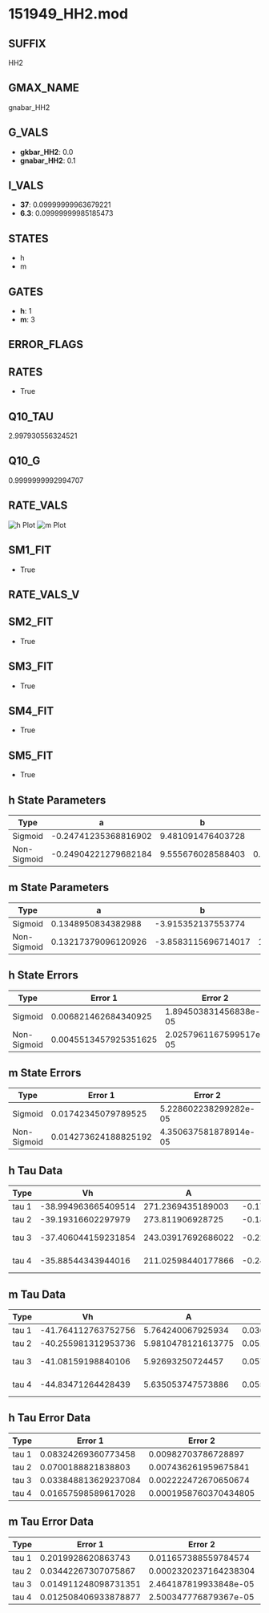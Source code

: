 # 151949_HH2.mod

## SUFFIX

HH2

## GMAX_NAME

gnabar_HH2

## G_VALS

- **gkbar_HH2**: 0.0
- **gnabar_HH2**: 0.1

## I_VALS

- **37**: 0.09999999963679221
- **6.3**: 0.09999999985185473

## STATES

- h
- m

## GATES

- **h**: 1
- **m**: 3

## ERROR_FLAGS


## RATES

- True

## Q10_TAU

2.997930556324521

## Q10_G

0.9999999992994707

## RATE_VALS

![h Plot](/Users/pbozelos/Dropbox/icg-Chai-Panos/supermodels/output_markdown_files/Na/151949_HH2.mod/images/h.png)
![m Plot](/Users/pbozelos/Dropbox/icg-Chai-Panos/supermodels/output_markdown_files/Na/151949_HH2.mod/images/m.png)

## SM1_FIT

- True

## RATE_VALS_V

## SM2_FIT

- True

## SM3_FIT

- True

## SM4_FIT

- True

## SM5_FIT

- True

## h State Parameters

| Type | a | b | c | d |
| --- | --- | --- | --- | --- |
| Sigmoid | -0.24741235368816902 | 9.481091476403728 |
| Non-Sigmoid | -0.24904221279682184 | 9.555676028588403 | 0.9972702940461516 | 0.0033648098177994456 |

## m State Parameters

| Type | a | b | c | d |
| --- | --- | --- | --- | --- |
| Sigmoid | 0.1348950834382988 | -3.915352137553774 |
| Non-Sigmoid | 0.13217379096120926 | -3.8583115696714017 | 1.0094747252396068 | -0.008523528303512036 |

## h State Errors

| Type | Error 1 | Error 2 | Error 3 |
| --- | --- | --- | --- |
| Sigmoid | 0.006821462684340925 | 1.894503831456838e-05 | 0.005014714207803031 |
| Non-Sigmoid | 0.0045513457925351625 | 2.0257961167599517e-05 | 0.003345865757331457 |

## m State Errors

| Type | Error 1 | Error 2 | Error 3 |
| --- | --- | --- | --- |
| Sigmoid | 0.01742345079789525 | 5.228602238299282e-05 | 0.011409669464676378 |
| Non-Sigmoid | 0.014273624188825192 | 4.350637581878914e-05 | 0.009347019482339175 |

## h Tau Data

| Type | Vh | A | b1 | b2 | c1 | c2 | d1 | d2 | e1 | e2 |
| --- | --- | --- | --- | --- | --- | --- | --- | --- | --- | --- |
| tau 1 | -38.994963665409514 | 271.2369435189003 | -0.17234562842873077 | -0.058019884627950276 |
| tau 2 | -39.19316602297979 | 273.811906928725 | -0.18081075653811474 | 0.0011172311458313986 | -0.06282272376591305 | -0.00013867224369912309 |
| tau 3 | -37.406044159231854 | 243.03917692686022 | -0.2208050031498987 | 0.0037451571971551622 | -1.883830449857799e-05 | -0.04465442909102816 | 0.00026327554338548737 | 1.8734552150143335e-06 |
| tau 4 | -35.88544343944016 | 211.02598440177866 | -0.24419107084466388 | 0.005632549270001782 | -4.9746088293521956e-05 | 1.4822416363322844e-07 | -0.022434608226840683 | 0.0008472725372971253 | 3.029707898155609e-06 | -6.624570962958927e-08 |

## m Tau Data

| Type | Vh | A | b1 | b2 | c1 | c2 | d1 | d2 | e1 | e2 |
| --- | --- | --- | --- | --- | --- | --- | --- | --- | --- | --- |
| tau 1 | -41.764112763752756 | 5.764240067925934 | 0.03610271326809061 | 0.022652279427422473 |
| tau 2 | -40.255981312953736 | 5.9810478121613775 | 0.051464737378761366 | 0.00041101288988842596 | 0.03213162159544822 | -0.00011593886761746903 |
| tau 3 | -41.08159198840106 | 5.92693250724457 | 0.057677023333474624 | 0.0007246331858796147 | 3.811813440394504e-06 | 0.03394456883328739 | -0.00017893521319574453 | 3.8858021720681013e-07 |
| tau 4 | -44.83471264428439 | 5.635053747573886 | 0.05554759292247326 | 0.0006631912241016697 | 4.701456812431705e-07 | -4.4127422061389346e-08 | 0.02364807795031053 | 7.293956594465476e-05 | -1.8807442768312459e-06 | 6.913843261751866e-09 |

## h Tau Error Data

| Type | Error 1 | Error 2 | Error 3 |
| --- | --- | --- | --- |
| tau 1 | 0.08324269360773458 | 0.00982703786728897 | 0.06049752012197816 |
| tau 2 | 0.0700188821838803 | 0.007436261959675841 | 0.050886973381699015 |
| tau 3 | 0.033848813629237084 | 0.002222472670650674 | 0.024599988237881672 |
| tau 4 | 0.01657598589617028 | 0.0001958760370434805 | 0.012046775480629216 |

## m Tau Error Data

| Type | Error 1 | Error 2 | Error 3 |
| --- | --- | --- | --- |
| tau 1 | 0.2019928620863743 | 0.011657388559784574 | 0.06686414987874781 |
| tau 2 | 0.03442267307075867 | 0.0002320237164238304 | 0.011394673790235899 |
| tau 3 | 0.014911248098731351 | 2.464187819933848e-05 | 0.004935956238525035 |
| tau 4 | 0.012508406933878877 | 2.500347776879367e-05 | 0.004140562133396612 |

